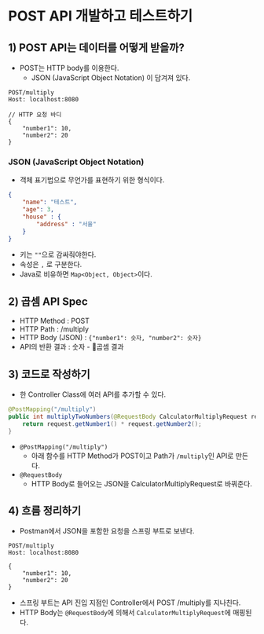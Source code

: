# POST API 개발하고 테스트하기
## 1) POST API는 데이터를 어떻게 받을까?
- POST는 HTTP body를 이용한다.
	- JSON (JavaScript Object Notation) 이 담겨져 있다.
```http
POST/multiply
Host: localhost:8080

// HTTP 요청 바디
{
	"number1": 10,
	"number2": 20
}
```

### JSON (JavaScript Object Notation)
- 객체 표기법으로 무언가를 표현하기 위한 형식이다.
```json
{
	"name": "테스트",
	"age": 3,
	"house" : {
		"address" : "서울"
	}
}
```
- 키는 `""`으로 감싸줘야한다.
- 속성은 `,` 로 구분한다.
- Java로 비유하면 `Map<Object, Object>`이다.

## 2) 곱셈 API Spec
- HTTP Method : POST
- HTTP Path : /multiply
- HTTP Body (JSON) : `{"number1": 숫자, "number2": 숫자}`
- API의 반환 결과 : 숫자 - 곱셈 결과

## 3) 코드로 작성하기
- 한 Controller Class에 여러 API를 추가할 수 있다.
```java
@PostMapping("/multiply")
public int multiplyTwoNumbers(@RequestBody CalculatorMultiplyRequest request) {  
    return request.getNumber1() * request.getNumber2();
}
```
- `@PostMapping("/multiply")`
	- 아래 함수를 HTTP Method가 POST이고 Path가 `/multiply`인 API로 만든다.
- `@RequestBody`
	- HTTP Body로 들어오는 JSON을 CalculatorMultiplyRequest로 바꿔준다.

## 4) 흐름 정리하기
- Postman에서 JSON을 포함한 요청을 스프링 부트로 보낸다.
```http
POST/multiply
Host: localhost:8080

{
	"number1": 10,
	"number2": 20
}
```
- 스프링 부트는 API 진입 지점인 Controller에서 POST /multiply를 지나친다.
- HTTP Body는 `@RequestBody`에 의해서 `CalculatorMultiplyRequest`에 매핑된다.